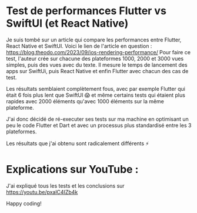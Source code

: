 # Test de performances Flutter vs SwiftUI (et React Native)

Je suis tombé sur un article qui compare les performances entre Flutter, React Native et SwiftUI.
Voici le lien de l'article en question : https://blog.theodo.com/2023/09/ios-rendering-performance/
Pour faire ce test, l'auteur crée sur chacune des plateformes 1000, 2000 et 3000 vues simples, puis des vues avec du texte.
Il mesure le temps de lancement des apps sur SwiftUi, puis React Native et enfin Flutter avec chacun des cas de test.

Les résultats semblaient complètement fous, avec par exemple Flutter qui était 6 fois plus lent que SwiftUI 😱 et même certains tests qui étaient plus rapides avec 2000 éléments qu'avec 1000 éléments sur la même plateforme.

J'ai donc décidé de ré-executer ses tests sur ma machine en optimisant un peu le code Flutter et Dart et avec un processus plus standardisé entre les 3 plateformes.

Les résultats que j'ai obtenu sont radicalement différents ⚡️

# Explications sur YouTube :
J'ai expliqué tous les tests et les conclusions sur https://youtu.be/pxalC4IZb4k

Happy coding!
